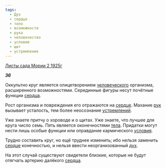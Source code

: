 ```yaml
---
tags:
  - Дух
  - сердце
  - тело
  - возможности
  - рука
  - человечество
  - условие
  - щит
  - устремление
---
```

[Листы сада Мории 2 1925г](https://127.0.0.1:4002/agni/1925)

___36___

Оккультно круг является олицетворением [человеческого](../../../tags/#человечество) организма, расширенного возможностями. Серединные фигуры несут почётные функции [сердца](../../../tags/#[сердце](../../../tags/#сердце)).   

Рост организма и повреждения его отражаются на [сердце](../../../tags/#сердце). Махание [рук](../../../tags/#рука) вызывает усталость, тем более неосознание [устремлений](../../../tags/#устремление).   

Уже знаете притчу о хороводе и о щитах. Уже знаете, что лучшее для круга число семь. Пять является оконечностями [тела](../../../tags/#тело). Придатки могут нести лишь особые функции или оправдание кармического [условия](../../../tags/#условие).   

Трудно составить круг, но ещё труднее изменить; ибо нельзя заменить [сердце](../../../tags/#сердце) конечностью, и нельзя ввести неорганизованный [дух](../../../tags/#Дух).   

На этот случай существуют свидетели близкие, которые не будут отягчать артерию далёкого [сердца](../../../tags/#[сердце](../../../tags/#сердце)).   

